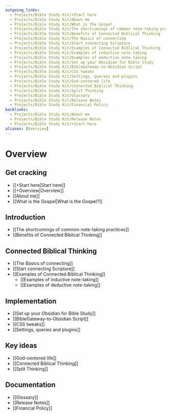 ```yaml
---
outgoing_links:
  - Projects/Bible Study Kit/+Start here
  - Projects/Bible Study Kit/About me
  - Projects/Bible Study Kit/What is the Gospel
  - Projects/Bible Study Kit/The shortcomings of common note-taking practices
  - Projects/Bible Study Kit/Benefits of Connected Biblical Thinking
  - Projects/Bible Study Kit/The Basics of connecting
  - Projects/Bible Study Kit/Start connecting Scripture
  - Projects/Bible Study Kit/Examples of Connected Biblical Thinking
  - Projects/Bible Study Kit/Examples of inductive note-taking
  - Projects/Bible Study Kit/Examples of deductive note-taking
  - Projects/Bible Study Kit/Set up your Obsidian for Bible Study
  - Projects/Bible Study Kit/BibleGateway-to-Obsidian Script
  - Projects/Bible Study Kit/CSS tweaks
  - Projects/Bible Study Kit/Settings, queries and plugins
  - Projects/Bible Study Kit/God-centered life
  - Projects/Bible Study Kit/Connected Biblical Thinking
  - Projects/Bible Study Kit/Split Thinking
  - Projects/Bible Study Kit/Glossary
  - Projects/Bible Study Kit/Release Notes
  - Projects/Bible Study Kit/Financial Policy
backlinks:
  - Projects/Bible Study Kit/About me
  - Projects/Bible Study Kit/Release Notes
  - Projects/Bible Study Kit/+Start here
aliases: [Overview]
---
```

# Overview
## Get cracking
* [[+Start here|Start here]]
* [[+Overview|Overview]]
* [[About me]]
* [[What is the Gospel|What is the Gospel?]]

## Introduction
* [[The shortcomings of common note-taking practices]]
* [[Benefits of Connected Biblical Thinking]]

## Connected Biblical Thinking
*  [[The Basics of connecting]]
*  [[Start connecting Scripture]] 
*  [[Examples of Connected Biblical Thinking]]
	*  [[Examples of inductive note-taking]]
	*  [[Examples of deductive note-taking]]

## Implementation
*  [[Set up your Obsidian for Bible Study]]
*  [[BibleGateway-to-Obsidian Script]]
* [[CSS tweaks]]
* [[Settings, queries and plugins]]

## Key ideas
* [[God-centered life]]
*  [[Connected Biblical Thinking]]
* [[Split Thinking]]

## Documentation
* [[Glossary]]
* [[Release Notes]]
* [[Financial Policy]]

